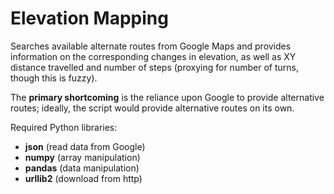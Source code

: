 Elevation Mapping
=================
Searches available alternate routes from Google Maps and provides information on
the corresponding changes in elevation, as well as XY distance travelled and
number of steps (proxying for number of turns, though this is fuzzy).

The **primary shortcoming** is the reliance upon Google to provide alternative
routes; ideally, the script would provide alternative routes on its own.

Required Python libraries:
* **json** (read data from Google)
* **numpy** (array manipulation)
* **pandas** (data manipulation)
* **urllib2** (download from http)
